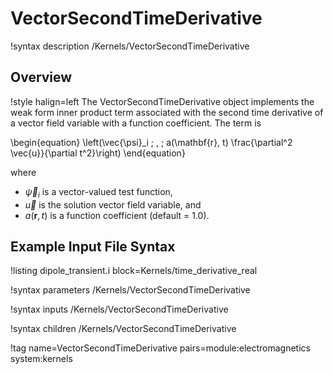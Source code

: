 # VectorSecondTimeDerivative

!syntax description /Kernels/VectorSecondTimeDerivative

## Overview

!style halign=left
The VectorSecondTimeDerivative object implements the weak form inner product term
associated with the second time derivative of a vector field variable with a function
coefficient. The term is

\begin{equation}
  \left(\vec{\psi}_i \; , \; a(\mathbf{r}, t) \frac{\partial^2 \vec{u}}{\partial t^2}\right)
\end{equation}

where

- $\vec{\psi}_i$ is a vector-valued test function,
- $\vec{u}$ is the solution vector field variable, and
- $a(\mathbf{r}, t)$ is a function coefficient (default = 1.0).

## Example Input File Syntax

!listing dipole_transient.i block=Kernels/time_derivative_real

!syntax parameters /Kernels/VectorSecondTimeDerivative

!syntax inputs /Kernels/VectorSecondTimeDerivative

!syntax children /Kernels/VectorSecondTimeDerivative

!tag name=VectorSecondTimeDerivative pairs=module:electromagnetics system:kernels
